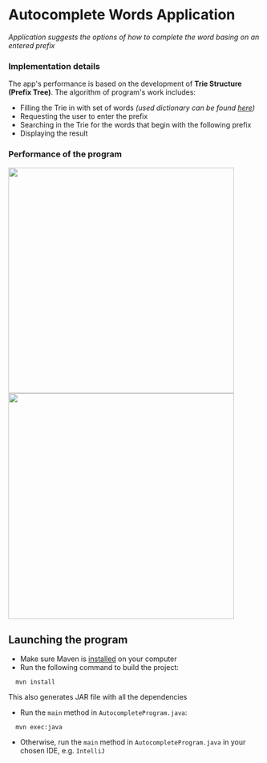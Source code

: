 # Autocomplete Words Application
*Application suggests the options of how to complete the word basing on an entered prefix*

### Implementation details

The app's performance is based on the development of **Trie Structure (Prefix Tree)**. The algorithm of program's work includes:
- Filling the Trie in with set of words *(used dictionary can be found [here](https://github.com/dwyl/english-words/blob/master/words_alpha.txt))*
- Requesting the user to enter the prefix
- Searching in the Trie for the words that begin with the following prefix
- Displaying the result

### Performance of the program

<p float="left">
<img src="https://user-images.githubusercontent.com/81090139/185733624-dd5af047-b0d2-40e5-a6f8-8e730f902172.png" width="450">
<img src="https://user-images.githubusercontent.com/81090139/185733686-1f4200f3-1475-43bf-bb24-b777e3288eb4.png" width="450">
</p>

## Launching the program
- Make sure Maven is [installed](https://maven.apache.org/download.cgi) on your computer
- Run the following command to build the project:
```
  mvn install
```
This also generates JAR file with all the dependencies 
- Run the `main` method in `AutocompleteProgram.java`:
```
  mvn exec:java
```
- Otherwise, run the `main` method in `AutocompleteProgram.java` in your chosen IDE, e.g. `IntelliJ`